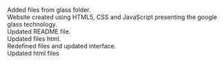 Added files from glass folder.<br/>
Website created using HTML5, CSS and JavaScript presenting the google glass technology.<br/>
Updated README file.<br/>
Updated files html.<br/>
Redefined files and updated interface.<br/>
Updated html files